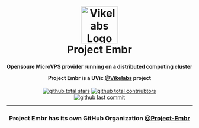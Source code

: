 <!---------------------- ->
|  Auto-Generated README  |
|     DO NOT EDIT ME!     |
<---------------------- -->

<h1 align="center">
		<a href="https://github.com/Project-Embr">
			<img src="https://avatars.githubusercontent.com/u/54609015" alt="Vikelabs Logo" width="100">
		</a>
	<br>
		Project Embr
	<br>
</h1>
<h4 align="center">
Opensoure MicroVPS provider running on a distributed computing cluster

Project Embr is a UVic **[@Vikelabs](https://github.com/vikeLabs)** project
</h4>

<p align="center">
	<a href="https://github.com/Project-Embr"><img src="https://img.shields.io/github/stars/Project-Embr?logo=Undertale&logoColor=red&style=for-the-badge" alt="github total stars"></a>
	<a href="https://github.com/Project-Embr"><img src="https://img.shields.io/endpoint?url=https://tinyurl.com/2p8mssts&logo=CodeFactor&style=for-the-badge" alt="github total contriubtors"></a>
	<br>
	<a href="https://github.com/Project-Embr"><img src="https://img.shields.io/github/last-commit/Project-Embr/Embr?style=for-the-badge" alt="github last commit"></a>
</p>

---

<h3 align=center>

Project Embr has its own GitHub Organization **[@Project-Embr](https://github.com/Project-Embr)**

</h3>
